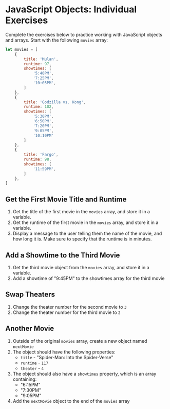 # JavaScript Objects: Individual Exercises
Complete the exercises below to practice working with JavaScript objects and arrays. Start with the following `movies` array:

```js
let movies = [
    {
        title: 'Mulan',
        runtime: 97,
        showtimes: [
            '5:40PM',
            '7:25PM',
            '10:05PM',
        ]
    },
    {
        title: 'Godzilla vs. Kong',
        runtime: 102,
        showtimes: [
            '5:30PM',
            '6:50PM',
            '7:20PM',
            '9:05PM',
            '10:10PM'
        ]
    },
    {
        title: 'Fargo',
        runtime: 98,
        showtimes: [
            '11:59PM',
        ]
    },
]
```

## Get the First Movie Title and Runtime
1. Get the title of the first movie in the `movies` array, and store it in a variable.
1. Get the runtime of the first movie in the `movies` array, and store it in a variable.
1. Display a message to the user telling them the name of the movie, and how long it is. Make sure to specify that the runtime is in minutes.

## Add a Showtime to the Third Movie
1. Get the third movie object from the `movies` array, and store it in a variable.
1. Add a showtime of "9:45PM" to the showtimes array for the third movie

## Swap Theaters
1. Change the theater number for the second movie to `3`
1. Change the theater number for the third movie to `2`

## Another Movie
1. Outside of the original `movies` array, create a new object named `nextMovie`
1. The object should have the following properties:
    - `title` - "Spider-Man: Into the Spider-Verse"
    - `runtime` - `117`
    - `theater` - `4`
1. The object should also have a `showtimes` property, which is an array containing:
    - "6:15PM"
    - "7:30PM"
    - "9:05PM"
1. Add the `nextMovie` object to the end of the `movies` array